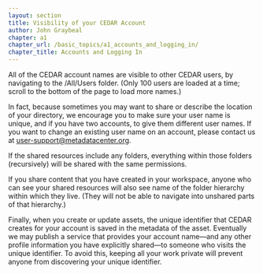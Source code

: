 ```yaml
---
layout: section
title: Visibility of your CEDAR Account
author: John Graybeal
chapter: a1
chapter_url: /basic_topics/a1_accounts_and_logging_in/
chapter_title: Accounts and Logging In
---
```


All of the CEDAR account names are visible to other CEDAR users, by navigating to the /All/Users folder. (Only 100 users are loaded at a time; scroll to the bottom of the page to load more names.)

In fact, because sometimes you may want to share or describe the location of your directory, we encourage you to make sure your user name is unique, and if you have two accounts, to give them different user names. If you want to change an existing user name on an account, please contact us at user-support@metadatacenter.org.

If the shared resources include any folders, everything within those folders (recursively) will be shared with the same permissions.

If you share content that you have created in your workspace, anyone who can see your shared resources will also see name of the folder hierarchy within which they live. (They will not be able to navigate into unshared parts of that hierarchy.) 

Finally, when you create or update assets, the unique identifier that CEDAR creates for your account is saved in the metadata of the asset. Eventually we may publish a service that provides your account name—and any other profile information you have explicitly shared—to someone who visits the unique identifier. To avoid this, keeping all your work private will prevent anyone from discovering your unique identifier.
